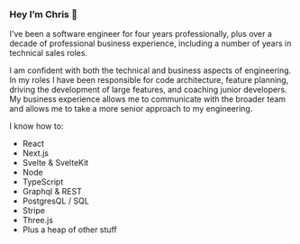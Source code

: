 ### Hey I’m Chris 👋

I've been a software engineer for four years professionally, plus over a decade of professional business experience, including a number of years in technical sales roles.

I am confident with both the technical and business aspects of engineering. In my roles I have been responsible for code architecture, feature planning, driving the development of large features, and coaching junior developers. My business experience allows me to communicate with the broader team and allows me to take a more senior approach to my engineering.

I know how to: 
- React
- Next.js
- Svelte & SvelteKit
- Node
- TypeScript
- Graphql & REST
- PostgresQL / SQL
- Stripe
- Three.js
- Plus a heap of other stuff

